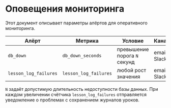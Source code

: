 # Оповещения мониторинга

Этот документ описывает параметры алёртов для оперативного мониторинга.

| Алёрт | Метрика | Условие | Каналы |
|-------|---------|---------|--------|
| `db_down` | `db_down_seconds` | превышение порога `N` секунд | email, Slack |
| `lesson_log_failures` | `lesson_log_failures` | любой рост значения | email, Slack |

`N` задаёт допустимую длительность недоступности базы данных. При каждом
увеличении счётчика `lesson_log_failures` отправляется уведомление о проблемах
с сохранением журналов уроков.
